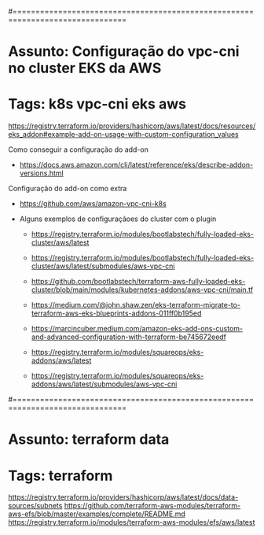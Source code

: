 #===============================================================================
# Assunto: Configuração do vpc-cni no cluster EKS da AWS
#    Tags: k8s vpc-cni eks aws

https://registry.terraform.io/providers/hashicorp/aws/latest/docs/resources/eks_addon#example-add-on-usage-with-custom-configuration_values

Como conseguir a configuração do add-on
- https://docs.aws.amazon.com/cli/latest/reference/eks/describe-addon-versions.html

Configuração do add-on como extra
- https://github.com/aws/amazon-vpc-cni-k8s

- Alguns exemplos de configuraçãoes do cluster com o plugin
  + https://registry.terraform.io/modules/bootlabstech/fully-loaded-eks-cluster/aws/latest
  + https://registry.terraform.io/modules/bootlabstech/fully-loaded-eks-cluster/aws/latest/submodules/aws-vpc-cni
  + https://github.com/bootlabstech/terraform-aws-fully-loaded-eks-cluster/blob/main/modules/kubernetes-addons/aws-vpc-cni/main.tf
  
  + https://medium.com/@john.shaw.zen/eks-terraform-migrate-to-terraform-aws-eks-blueprints-addons-011ff0b195ed
  + https://marcincuber.medium.com/amazon-eks-add-ons-custom-and-advanced-configuration-with-terraform-be745672eedf

  + https://registry.terraform.io/modules/squareops/eks-addons/aws/latest
  + https://registry.terraform.io/modules/squareops/eks-addons/aws/latest/submodules/aws-vpc-cni

#===============================================================================
# Assunto: terraform data
#    Tags: terraform

https://registry.terraform.io/providers/hashicorp/aws/latest/docs/data-sources/subnets
https://github.com/terraform-aws-modules/terraform-aws-efs/blob/master/examples/complete/README.md
https://registry.terraform.io/modules/terraform-aws-modules/efs/aws/latest